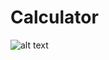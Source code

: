 # Calculator
![alt text](https://github.com/AkashKobal/web-development/blob/dcab39ca252968a65c7dd2fc3a98e9e76e7d55f7/output/calculator%20output.png)

